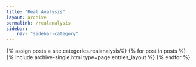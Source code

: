 ```yaml
---
title: "Real Analysis"
layout: archive
permalink: /realanalysis
sidebar:
    nav: "sidebar-category"
---
```


{% assign posts = site.categories.realanalysis%}
{% for post in posts %} {% include archive-single.html type=page.entries_layout %} {% endfor %}
